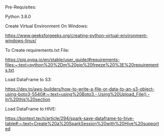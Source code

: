 Pre-Requisites:

Python 3.8.0

Create Virtual Environment On Windows:

https://www.geeksforgeeks.org/creating-python-virtual-environment-windows-linux/

To Create requirements.txt File:

https://pip.pypa.io/en/stable/user_guide/#requirements-files:~:text=python%20%2Dm%20pip%20freeze%20%3E%20requirements.txt

Load DataFrame to S3:

https://dev.to/aws-builders/how-to-write-a-file-or-data-to-an-s3-object-using-boto3-5540#:~:text=using%20Boto3.-,Using%20Upload_File(),-In%20this%20section

Load DataFrame to HIVE:

https://kontext.tech/article/294/spark-save-dataframe-to-hive-table#:~:text=Create%20a%20SparkSession%20with%20Hive%20supported
